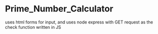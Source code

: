 # Prime_Number_Calculator
uses html forms for input, and uses node express with GET request as the check function written in JS

